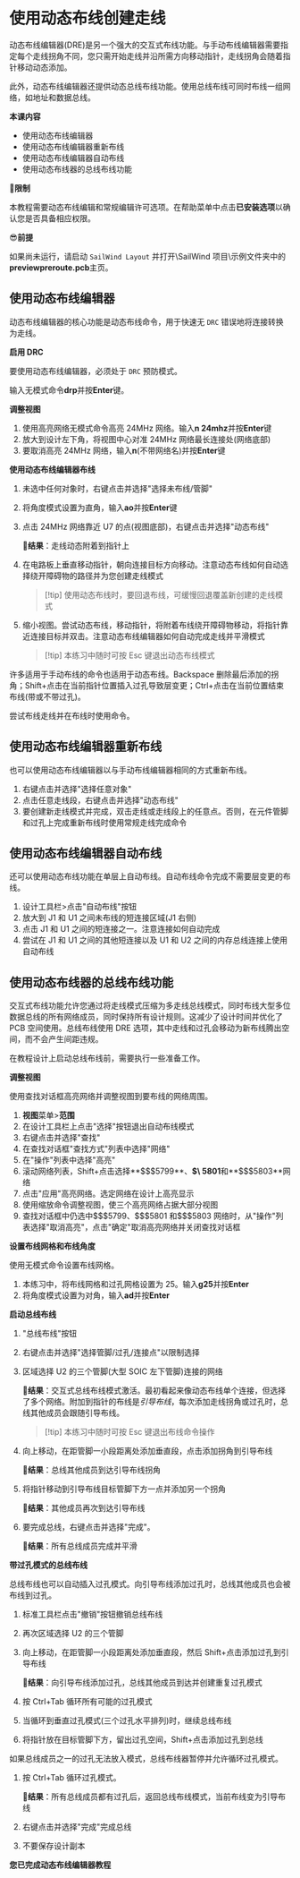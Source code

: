 # 使用动态布线创建走线

动态布线编辑器(DRE)是另一个强大的交互式布线功能。与手动布线编辑器需要指定每个走线拐角不同，您只需开始走线并沿所需方向移动指针，走线拐角会随着指针移动动态添加。

此外，动态布线编辑器还提供动态总线布线功能。使用总线布线可同时布线一组网络，如地址和数据总线。

**本课内容**

- 使用动态布线编辑器
- 使用动态布线编辑器重新布线
- 使用动态布线编辑器自动布线
- 使用动态布线器的总线布线功能

🙊**限制**

本教程需要动态布线编辑和常规编辑许可选项。在帮助菜单中点击**已安装选项**以确认您是否具备相应权限。

😎**前提**

如果尚未运行，请启动 `SailWind Layout` 并打开\SailWind 项目\示例文件夹中的**previewpreroute.pcb**主页。

## 使用动态布线编辑器

动态布线编辑器的核心功能是动态布线命令，用于快速无 `DRC` 错误地将连接转换为走线。

**启用 DRC**

要使用动态布线编辑器，必须处于 `DRC` 预防模式。

输入无模式命令**drp**并按**Enter**键。

**调整视图**

1. 使用高亮网络无模式命令高亮 24MHz 网络。输入**n 24mhz**并按**Enter**键
2. 放大到设计左下角，将视图中心对准 24MHz 网络最长连接处(网络底部)
3. 要取消高亮 24MHz 网络，输入**n**(不带网络名)并按**Enter**键

**使用动态布线编辑器布线**

1. 未选中任何对象时，右键点击并选择"选择未布线/管脚"
2. 将角度模式设置为直角，输入**ao**并按**Enter**键
3. 点击 24MHz 网络靠近 U7 的点(视图底部)，右键点击并选择"动态布线"

   👀‍**结果**：走线动态附着到指针上

4. 在电路板上垂直移动指针，朝向连接目标方向移动。注意动态布线如何自动选择绕开障碍物的路径并为您创建走线模式

   > [!tip] 使用动态布线时，要回退布线，可缓慢回退覆盖新创建的走线模式

5. 缩小视图。尝试动态布线，移动指针，将附着布线绕开障碍物移动，将指针靠近连接目标并双击。注意动态布线编辑器如何自动完成走线并平滑模式

   > [!tip] 本练习中随时可按 Esc 键退出动态布线模式

许多适用于手动布线的命令也适用于动态布线。Backspace 删除最后添加的拐角；Shift+点击在当前指针位置插入过孔导致层变更；Ctrl+点击在当前位置结束布线(带或不带过孔)。

尝试布线走线并在布线时使用命令。

## 使用动态布线编辑器重新布线

也可以使用动态布线编辑器以与手动布线编辑器相同的方式重新布线。

1. 右键点击并选择"选择任意对象"
2. 点击任意走线段，右键点击并选择"动态布线"
3. 要创建新走线模式并完成，双击走线或走线段上的任意点。否则，在元件管脚和过孔上完成重新布线时使用常规走线完成命令

## 使用动态布线编辑器自动布线

还可以使用动态布线功能在单层上自动布线。自动布线命令完成不需要层变更的布线。

1. 设计工具栏>点击"自动布线"按钮
2. 放大到 J1 和 U1 之间未布线的短连接区域(J1 右侧)
3. 点击 J1 和 U1 之间的短连接之一。注意连接如何自动完成
4. 尝试在 J1 和 U1 之间的其他短连接以及 U1 和 U2 之间的内存总线连接上使用自动布线

## 使用动态布线器的总线布线功能

交互式布线功能允许您通过将走线模式压缩为多走线总线模式，同时布线大型多位数据总线的所有网络成员，同时保持所有设计规则。这减少了设计时间并优化了 PCB 空间使用。总线布线使用 DRE 选项，其中走线和过孔会移动为新布线腾出空间，而不会产生间距违规。

在教程设计上启动总线布线前，需要执行一些准备工作。

**调整视图**

使用查找对话框高亮网络并调整视图到要布线的网络周围。

1. **视图**菜单>**范围**
2. 在设计工具栏上点击"选择"按钮退出自动布线模式
3. 右键点击并选择"查找"
4. 在查找对话框"查找方式"列表中选择"网络"
5. 在"操作"列表中选择"高亮"
6. 滚动网络列表，Shift+点击选择**\$\$\$5799**、**\$\ 5801**和**\$\$\$5803**网络
7. 点击"应用"高亮网络。选定网络在设计上高亮显示
8. 使用缩放命令调整视图，使三个高亮网络占据大部分视图
9. 查找对话框中仍选中\$\$\$5799、\$\$\$5801 和\$\$\$5803 网络时，从"操作"列表选择"取消高亮"，点击"确定"取消高亮网络并关闭查找对话框

**设置布线网格和布线角度**

使用无模式命令设置布线网格。

1. 本练习中，将布线网格和过孔网格设置为 25。输入**g25**并按**Enter**
2. 将角度模式设置为对角，输入**ad**并按**Enter**

**启动总线布线**

1. "总线布线"按钮

2. 右键点击并选择"选择管脚/过孔/连接点"以限制选择

3. 区域选择 U2 的三个管脚(大型 SOIC 左下管脚)连接的网络

   👀‍**结果**：交互式总线布线模式激活。最初看起来像动态布线单个连接，但选择了多个网络。附加到指针的布线是*引导布线*，每次添加走线拐角或过孔时，总线其他成员会跟随引导布线。

   > [!tip] 本练习中随时可按 Esc 键退出布线命令操作

4. 向上移动，在距管脚一小段距离处添加垂直段，点击添加拐角到引导布线

   👀‍**结果**：总线其他成员到达引导布线拐角

5. 将指针移动到引导布线目标管脚下方一点并添加另一个拐角

   👀‍**结果**：其他成员再次到达引导布线

6. 要完成总线，右键点击并选择"完成"。

   👀‍**结果**：所有总线成员完成并平滑

**带过孔模式的总线布线**

总线布线也可以自动插入过孔模式。向引导布线添加过孔时，总线其他成员也会被布线到过孔。

1. 标准工具栏点击"撤销"按钮撤销总线布线
2. 再次区域选择 U2 的三个管脚
3. 向上移动，在距管脚一小段距离处添加垂直段，然后 Shift+点击添加过孔到引导布线

   👀‍**结果**：向引导布线添加过孔，总线其他成员到达并创建重复过孔模式

4. 按 Ctrl+Tab 循环所有可能的过孔模式
5. 当循环到垂直过孔模式(三个过孔水平排列)时，继续总线布线

6. 将指针放在目标管脚下方，留出过孔空间，Shift+点击添加过孔到总线

如果总线成员之一的过孔无法放入模式，总线布线器暂停并允许循环过孔模式。

1. 按 Ctrl+Tab 循环过孔模式。

   👀‍**结果**：所有总线成员都有过孔后，返回总线布线模式，当前布线变为引导布线

2. 右键点击并选择"完成"完成总线

3. 不要保存设计副本

**您已完成动态布线编辑器教程**